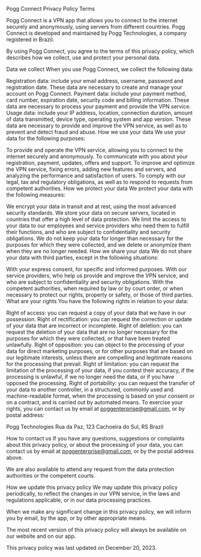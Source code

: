 Pogg Connect Privacy Policy Terms

Pogg Connect is a VPN app that allows you to connect to the internet securely and anonymously, using servers from different countries. Pogg Connect is developed and maintained by Pogg Technologies, a company registered in Brazil.

By using Pogg Connect, you agree to the terms of this privacy policy, which describes how we collect, use and protect your personal data.

Data we collect
When you use Pogg Connect, we collect the following data:

Registration data: include your email address, username, password and registration date. These data are necessary to create and manage your account on Pogg Connect.
Payment data: include your payment method, card number, expiration date, security code and billing information. These data are necessary to process your payment and provide the VPN service.
Usage data: include your IP address, location, connection duration, amount of data transmitted, device type, operating system and app version. These data are necessary to provide and improve the VPN service, as well as to prevent and detect fraud and abuse.
How we use your data
We use your data for the following purposes:

To provide and operate the VPN service, allowing you to connect to the internet securely and anonymously.
To communicate with you about your registration, payment, updates, offers and support.
To improve and optimize the VPN service, fixing errors, adding new features and servers, and analyzing the performance and satisfaction of users.
To comply with our legal, tax and regulatory obligations, as well as to respond to requests from competent authorities.
How we protect your data
We protect your data with the following measures:

We encrypt your data in transit and at rest, using the most advanced security standards.
We store your data on secure servers, located in countries that offer a high level of data protection.
We limit the access to your data to our employees and service providers who need them to fulfill their functions, and who are subject to confidentiality and security obligations.
We do not keep your data for longer than necessary for the purposes for which they were collected, and we delete or anonymize them when they are no longer needed.
How we share your data
We do not share your data with third parties, except in the following situations:

With your express consent, for specific and informed purposes.
With our service providers, who help us provide and improve the VPN service, and who are subject to confidentiality and security obligations.
With the competent authorities, when required by law or by court order, or when necessary to protect our rights, property or safety, or those of third parties.
What are your rights
You have the following rights in relation to your data:

Right of access: you can request a copy of your data that we have in our possession.
Right of rectification: you can request the correction or update of your data that are incorrect or incomplete.
Right of deletion: you can request the deletion of your data that are no longer necessary for the purposes for which they were collected, or that have been treated unlawfully.
Right of opposition: you can object to the processing of your data for direct marketing purposes, or for other purposes that are based on our legitimate interests, unless there are compelling and legitimate reasons for the processing that prevail.
Right of limitation: you can request the limitation of the processing of your data, if you contest their accuracy, if the processing is unlawful, if we no longer need the data, or if you have opposed the processing.
Right of portability: you can request the transfer of your data to another controller, in a structured, commonly used and machine-readable format, when the processing is based on your consent or on a contract, and is carried out by automated means.
To exercise your rights, you can contact us by email at poggenterprise@gmail.com, or by postal address:

Pogg Technologies Rua da Paz, 123 Cachoeira do Sul, RS Brazil

How to contact us
If you have any questions, suggestions or complaints about this privacy policy, or about the processing of your data, you can contact us by email at poggenterprise@gmail.com, or by the postal address above.

We are also available to attend any request from the data protection authorities or the competent courts.

How we update this privacy policy
We may update this privacy policy periodically, to reflect the changes in our VPN service, in the laws and regulations applicable, or in our data processing practices.

When we make any significant change in this privacy policy, we will inform you by email, by the app, or by other appropriate means.

The most recent version of this privacy policy will always be available on our website and on our app.

This privacy policy was last updated on December 20, 2023.
